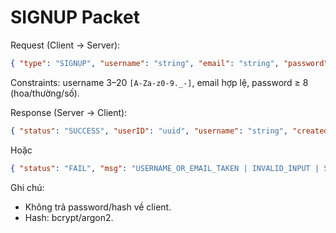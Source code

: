 # SIGNUP Packet

Request (Client → Server):
```json
{ "type": "SIGNUP", "username": "string", "email": "string", "password": "string" }
```
Constraints: username 3–20 `[A-Za-z0-9._-]`, email hợp lệ, password ≥ 8 (hoa/thường/số).

Response (Server → Client):
```json
{ "status": "SUCCESS", "userID": "uuid", "username": "string", "createdAt": "ISO" }
```
Hoặc
```json
{ "status": "FAIL", "msg": "USERNAME_OR_EMAIL_TAKEN | INVALID_INPUT | SERVER_ERROR" }
```

Ghi chú:
- Không trả password/hash về client.
- Hash: bcrypt/argon2.
